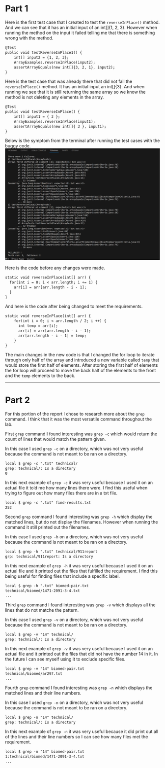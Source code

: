 # Part 1
Here is the first test case that I created to test the `reverseInPlace()` method. And we can see that it has an initial input of an int[]{1, 2, 3}. However when running the method on the input it failed telling me that there is something wrong with the method. 
```
@Test
public void testReverseInPlace1() {
    int[] input2 = {1, 2, 3};
    ArrayExamples.reverseInPlace(input2);
    assertArrayEquals(new int[]{3, 2, 1}, input2);
}
```
Here is the test case that was already there that did not fail the `reverseInPlace()` method. It has an initial input an int[]{3}. And when running we see that it is still returning the same array so we know the method is not deleting any elements in the array.
```
@Test 
public void testReverseInPlace() {
    int[] input1 = { 3 };
    ArrayExamples.reverseInPlace(input1);
    assertArrayEquals(new int[]{ 3 }, input1);
}
```
Below is the symptom from the terminal after running the test cases with the buggy code.
![Image](terminaloutput.png)

Here is the code before any changes were made.
```
static void reverseInPlace(int[] arr) {
  for(int i = 0; i < arr.length; i += 1) {
    arr[i] = arr[arr.length - i - 1];
  }
}
```

And here is the code after being changed to meet the requirements.
```
static void reverseInPlace(int[] arr) {
    for(int i = 0; i < arr.length / 2; i ++) {
      int temp = arr[i]; 
      arr[i] = arr[arr.length - i - 1]; 
      arr[arr.length - i - 1] = temp;
    }
}
```
The main changes in the new code is that I changed the for loop to iterate through only half of the array and introduced a new variable called `temp` that would store the first half of elements. After storing the first half of elements the for loop will proceed to move the back half of the elements to the front and the `temp` elements to the back.

-----------------------------------------------------------------------------------------------------------
# Part 2
For this portion of the report I chose to research more about the `grep` command. I think that it was the most versatile command throughout the lab.

First `grep` command I found interesting was `grep -c` which would return the count of lines that would match the pattern given.

In this case I used `grep -c` on a directory, which was not very useful because the command is not meant to be ran on a directory.
```
local $ grep -c ".txt" technical/
grep: technical/: Is a directory
0
```
In this next example of `grep -c` it was very useful because I used it on an actual file it told me how many lines there were. I find this useful when trying to figure out how many files there are in a txt file.
```
local $ grep -c ".txt" find-results.txt
252
```
Second `grep` command I found interesting was `grep -h` which display the matched lines, but do not display the filenames. However when running the command it still printed out the filenames.

In this case I used `grep -h` on a directory, which was not very useful because the command is not meant to be ran on a directory.
```
local $ grep -h ".txt" technical/911report
grp: technical/911report: Is a directory
```
In this next example of `grep -h` it was very useful because I used it on an actual file and it printed out the files that fulfilled the requirement. I find this being useful for finding files that include a specific label.
```
local $ grep -h ".txt" biomed-pair.txt
technical/biomed/1471-2091-3-4.txt
...
```
Third `grep` command I found interesting was `grep -v` which displays all the lines that do not matche the pattern.

In this case I used `grep -v` on a directory, which was not very useful because the command is not meant to be ran on a directory.
```
local $ grep -v "14" technical/
grep: technical/: Is a directory
```
In this next example of `grep -v` it was very useful because I used it on an actual file and it printed out the files that did not have the number 14 in it. In the future I can see myself using it to exclude specific files.
```
local $ grep -v "14" biomed-pair.txt
technical/biomed/ar297.txt
...
```
Fourth `grep` command I found interesting was `grep -n` which displays the matched lines and their line numbers.

In this case I used `grep -n` on a directory, which was not very useful because the command is not meant to be ran on a directory.
```
local $ grep -n "14" technical/
grep: technical/: Is a directory
```
In this next example of `grep -n` it was very useful because it did print out all of the lines and their line numbers so I can see how many files met the requirement.
```
local $ grep -n "14" biomed-pair.txt
1:technical/biomed/1471-2091-3-4.txt
...
```

